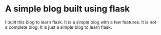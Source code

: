 # A simple blog built using flask

I built this blog to learn flask. It is a simple blog with a few features. It is not a complete blog. It is just a simple blog to learn flask.
